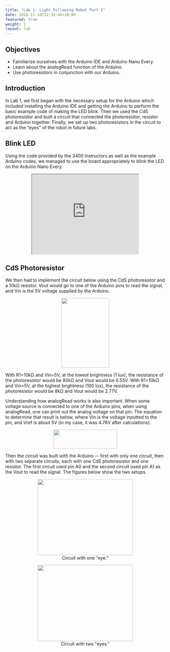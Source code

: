 ```yaml
---
title: "Lab 1: Light Following Robot Part 1"
date: 2018-11-18T12:33:46+10:00
featured: true
weight: 1
layout: lab
---
```


## Objectives

* Familiarize ourselves with the Arduino IDE and Arduino Nano Every.
* Learn about the analogRead function of the Arduino.
* Use photoresistors in conjunction with our Arduino.

## Introduction

In Lab 1, we first began with the necessary setup for the Arduino which included installing the Arduino IDE and getting the Arduino to perform the basic example code of making the LED blink. Then we used the CdS photoresistor and built a circuit that connected the photoresistor, resistor and Arduino together. Finally, we set up two photoresistors in the circuit to act as the "eyes" of the robot in future labs.

## Blink LED

Using the code provided by the 3400 instructors as well as the example Arduino codes, we managed to use the board appropriately to blink the LED on the Arduino Nano Every.

<p align="center"><iframe width="336" height="252" src="https://youtube.com/embed/vXqJwqce-0o"></iframe></p>
<p></p>

## CdS Photoresistor

We then had to implement the circuit below using the CdS photoresistor and a 10kΩ resistor. Vout would go to one of the Arduino pins to read the signal, and Vin is the 5V voltage supplied by the Arduino.

<p align="center"><img src="../../images/lab1/photoresistor.png" height="220" width="150"></p>

With R1=10kΩ and Vin=5V, at the lowest brightness (1 lux), the resistance of the photoresistor would be 80kΩ and Vout would be 0.55V.
With R1=10kΩ and Vin=5V, at the highest brightness (100 lux), the resistance of the photoresistor would be 8kΩ and Vout would be 2.77V.

Understanding how analogRead works is also important. When some voltage source is connected to one of the Arduino pins, when using analogRead, one can print out the analog voltage on that pin. The equation to determine that result is below, where Vin is the voltage inputted to the pin, and Vref is about 5V (in my case, it was 4.76V after calculations).

<p align="center"><img src="../../images/lab1/result.png" height="60" width="200"></p>

Then the circuit was built with the Arduino -- first with only one circuit, then with two separate circuits, each with one CdS photoresistor and one resistor. The first circuit used pin A0 and the second circuit used pin A1 as the Vout to read the signal. The figures below show the two setups.

<p align="center"><img src="../../images/lab1/circuit_oneeye.jpeg" height="240" width="300"><br>Circuit with one "eye."</p>
<p align="center"><img src="../../images/lab1/circuit_twoeyes.jpeg" height="240" width="300"><br>Circuit with two "eyes."</p>
<p></p>